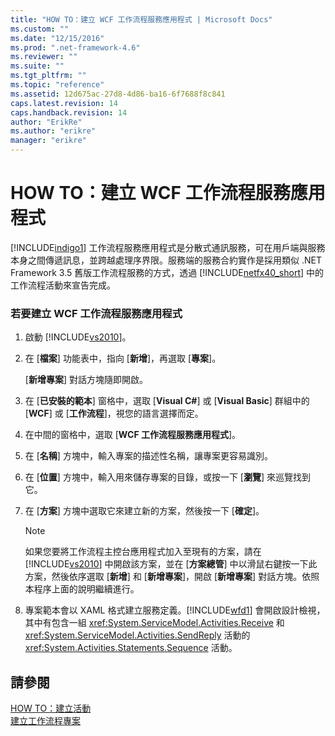 ```yaml
---
title: "HOW TO：建立 WCF 工作流程服務應用程式 | Microsoft Docs"
ms.custom: ""
ms.date: "12/15/2016"
ms.prod: ".net-framework-4.6"
ms.reviewer: ""
ms.suite: ""
ms.tgt_pltfrm: ""
ms.topic: "reference"
ms.assetid: 12d675ac-27d8-4d86-ba16-6f7688f8c841
caps.latest.revision: 14
caps.handback.revision: 14
author: "ErikRe"
ms.author: "erikre"
manager: "erikre"
---
```

# HOW TO：建立 WCF 工作流程服務應用程式
[!INCLUDE[indigo1](../workflow-designer/includes/indigo1_md.md)] 工作流程服務應用程式是分散式通訊服務，可在用戶端與服務本身之間傳遞訊息，並跨越處理序界限。服務端的服務合約實作是採用類似 .NET Framework 3.5 舊版工作流程服務的方式，透過 [!INCLUDE[netfx40_short](../workflow-designer/includes/netfx40_short_md.md)] 中的工作流程活動來宣告完成。  
  
### 若要建立 WCF 工作流程服務應用程式  
  
1.  啟動 [!INCLUDE[vs2010](../modeling/includes/vs2010_md.md)]。  
  
2.  在 \[**檔案**\] 功能表中，指向 \[**新增**\]，再選取 \[**專案**\]。  
  
     \[**新增專案**\] 對話方塊隨即開啟。  
  
3.  在 \[**已安裝的範本**\] 窗格中，選取 \[**Visual C\#**\] 或 \[**Visual Basic**\] 群組中的 \[**WCF**\] 或 \[**工作流程**\]，視您的語言選擇而定。  
  
4.  在中間的窗格中，選取 \[**WCF 工作流程服務應用程式**\]。  
  
5.  在 \[**名稱**\] 方塊中，輸入專案的描述性名稱，讓專案更容易識別。  
  
6.  在 \[**位置**\] 方塊中，輸入用來儲存專案的目錄，或按一下 \[**瀏覽**\] 來巡覽找到它。  
  
7.  在 \[**方案**\] 方塊中選取它來建立新的方案，然後按一下 \[**確定**\]。  
  
    > [!NOTE]
    >  如果您要將工作流程主控台應用程式加入至現有的方案，請在 [!INCLUDE[vs2010](../modeling/includes/vs2010_md.md)] 中開啟該方案，並在 \[**方案總管**\] 中以滑鼠右鍵按一下此方案，然後依序選取 \[**新增**\] 和 \[**新增專案**\]，開啟 \[**新增專案**\] 對話方塊。依照本程序上面的說明繼續進行。  
  
8.  專案範本會以 XAML 格式建立服務定義。[!INCLUDE[wfd1](../workflow-designer/includes/wfd1_md.md)] 會開啟設計檢視，其中有包含一組 <xref:System.ServiceModel.Activities.Receive> 和 <xref:System.ServiceModel.Activities.SendReply> 活動的 <xref:System.Activities.Statements.Sequence> 活動。  
  
## 請參閱  
 [HOW TO：建立活動](../Topic/How%20to:%20Create%20an%20Activity.md)   
 [建立工作流程專案](../workflow-designer/creating-a-workflow-project.md)